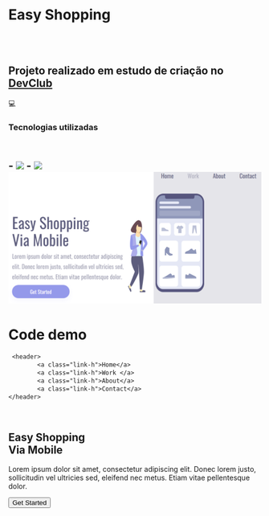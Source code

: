 <h1> Easy Shopping </h1>
<br>
<br>
<h2> Projeto realizado em estudo de criação no <a href="https://rodolfomori.com.br/devclub">DevClub<a/></h2>  💻
<h3> Tecnologias utilizadas <h2>
<br>
  - <img src="https://img.shields.io/badge/HTML-239120?style=for-the-badge&logo=html5&logoColor=white" />
  - <img src="https://img.shields.io/badge/CSS-239120?&style=for-the-badge&logo=css3&logoColor=white" />
    
  
  
  
<img src="https://raw.githubusercontent.com/MahFelix/EstudoDevClub/0efb8ec0b998b9025266f828ac06eb1d94c5c2d2/CSS/img/Easy-Shop.PNG" />
  
  <h1> Code demo </h1>
  
  
     <header>
            <a class="link-h">Home</a>
            <a class="link-h">Work </a>
            <a class="link-h">About</a>
            <a class="link-h">Contact</a>
    </header>  
  <br>
    <section class="box-left">
            <h1>Easy Shopping<br>
                Via Mobile</h1>
            <p>Lorem ipsum dolor sit amet, consectetur  adipiscing 
                elit. Donec lorem justo, sollicitudin vel ultricies sed, 
                eleifend nec metus. Etiam vitae pellentesque dolor.  </p>
            <button>Get Started </button>
   </section>
    
    
    
    
    
  
  
  
